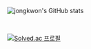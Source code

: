 
![jongkwon's GitHub stats](https://github-readme-stats.vercel.app/api?username=jijongkwon&show_icons=true&theme=radical)

<br>

[![Solved.ac
프로필](http://mazassumnida.wtf/api/v2/generate_badge?boj={wlwhdrnjs1})](https://solved.ac/{wlwhdrnjs1})

<!--
### 📫 Contacts
**casperWebmon/casperWebmon** is a ✨ _special_ ✨ repository because its `README.md` (this file) appears on your GitHub profile.

Here are some ideas to get you started:

- 🔭 I’m currently working on ...
- 🌱 I’m currently learning ...
- 👯 I’m looking to collaborate on ...
- 🤔 I’m looking for help with ...
- 💬 Ask me about ...
- 📫 How to reach me: ...
- 😄 Pronouns: ...
- ⚡ Fun fact: ...
-->
